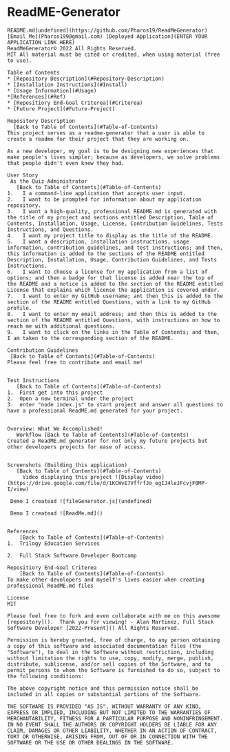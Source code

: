# ReadME-Generator
    README.md[undefined](https://github.com/Pharos19/ReadMeGenerator) [Email Me](Pharos199@gmail.com) [Deployed Application](ENTER YOUR APPLICATION LINK HERE)
    ReadMeGenerator© 2022 All Rights Reserved.  
    MIT All material must be cited or credited, when using material (free to use).
    
    Table of Contents
    * [Repository Description](#Repository-Description)
    * [Installation Instructions](#Install)
    * [Usage Information](#Usage)
    *[References](#Ref)
    * [Repositiory End-Goal Criterea](#Criterea)
    * [Future Project](#Future-Project)
    
    Repository Description
      [Back to Table of Contents](#Table-of-Contents)
    This project serves as a readme-generator that a user is able to create a readme for their project that they are working on.
    
    As a new developer, my goal is to be designing new experiences that make people's lives simpler; because as developers, we solve problems that people didn't even knew they had.
    
    User Story
     As the Quiz Administrator
       [Back to Table of Contents](#Table-of-Contents)
    1.   I a command-line application that accepts user input.
    2.   I want to be prompted for information about my application repository.
    3.   I want a high-quality, professional README.md is generated with the title of my project and sections entitled Description, Table of Contents, Installation, Usage, License, Contribution Guidelines, Tests Instructions, and Questions.
    4.   I want my project title to display as the title of the README.
    5.   I want a description, installation instructions, usage information, contribution guidelines, and test instructions; and then, this information is added to the sections of the README entitled Description, Installation, Usage, Contribution Guidelines, and Tests Instructions.
    6.   I want to choose a license for my application from a list of options; and then a badge for that license is added near the top of the README and a notice is added to the section of the README entitled License that explains which license the application is covered under.  
    7.   I want to enter my GitHub username; ant then this is added to the section of the README entitled Questions, with a link to my GitHub profile.
    8.   I want to enter my email address; and then this is added to the section of the README entitled Questions, with instructions on how to reach me with additional questions.
    9.   I want to click on the links in the Table of Contents; and then, I am taken to the corresponding section of the README.
    
    Contribution Guidelines
     [Back to Table of Contents](#Table-of-Contents)
    Please feel free to contribute and email me!
    
    
    Test Instructions
       [Back to Table of Contents](#Table-of-Contents)
    1.  First get into this project
    2.  Open a new terminal under the project
    3.  enter "node index.js" to start project and answer all questions to have a professional ReadME.md generated for your project.
    
    
    Overview: What We Accomplished!
       Workflow [Back to Table of Contents](#Table-of-Contents)
    Created a ReadME.md generator for not only my future projects but other developers projects for ease of access.
    
    
    Screenshots (Building this application)
       [Back to Table of Contents](#Table-of-Contents)
         Video displaying this project ![Display video] (https://drive.google.com/file/d/1KCWvE7VffrfJo_egIJ4leJFcvjF0MP-I/view)

     Demo I createad ![fileGenerator.js](undefined)
    
     Demo I createad ![ReadMe.md]()
    
    
    References
        [Back to Table of Contents](#Table-of-Contents)
    1.  Trilogy Education Services
    
    2.  Full Stack Software Developer Bootcamp
    
    Repositiory End-Goal Criterea
        [Back to Table of Contents](#Table-of-Contents)
    To make other developers and myself's lives easier when creating professional ReadME.md files
    
    License
    MIT
    
    Please feel free to fork and even collaborate with me on this awesome [repository]().  Thank you for viewing! - Alan Martinez, Full Stack Software Developer [2022-Present]() All Rights Reserved.
    
    Permission is hereby granted, free of charge, to any person obtaining a copy of this software and associated documentation files (the "Software"), to deal in the Software without restriction, including without limitation the rights to use, copy, modify, merge, publish, distribute, sublicense, and/or sell copies of the Software, and to permit persons to whom the Software is furnished to do so, subject to the following conditions:
    
    The above copyright notice and this permission notice shall be included in all copies or substantial portions of the Software.
    
    THE SOFTWARE IS PROVIDED "AS IS", WITHOUT WARRANTY OF ANY KIND, EXPRESS OR IMPLIED, INCLUDING BUT NOT LIMITED TO THE WARRANTIES OF MERCHANTABILITY, FITNESS FOR A PARTICULAR PURPOSE AND NONINFRINGEMENT. IN NO EVENT SHALL THE AUTHORS OR COPYRIGHT HOLDERS BE LIABLE FOR ANY CLAIM, DAMAGES OR OTHER LIABILITY, WHETHER IN AN ACTION OF CONTRACT, TORT OR OTHERWISE, ARISING FROM, OUT OF OR IN CONNECTION WITH THE SOFTWARE OR THE USE OR OTHER DEALINGS IN THE SOFTWARE.

